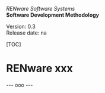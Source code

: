 *RENware Software Systems*    
**Software Development Methodology**

Version: 0.3     
Release date: na





[TOC]

# RENware xxx



--- ooo ---